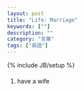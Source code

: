 ```yaml
---
layout: post
title: "Life: Marriage"
keywords: [""]
description: ""
category: "言葉"
tags: ["英語"]
---
```

{% include JB/setup %}

####
1. have a wife

